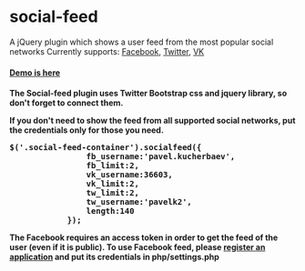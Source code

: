 social-feed
===========
A jQuery plugin which shows a user feed from the most popular social networks 
Currently supports: <a href="http://facebook.com">Facebook</a>, <a href="http://twitter.com">Twitter</a>, <a href="http://vk.com">VK</a>

<h4><a href="http://gitbox.ru/Social-feed">Demo is here</a><h4>

The Social-feed plugin uses Twitter Bootstrap css and jquery library, so don't forget to connect them.

If you don't need to show the feed from all supported social networks, put the credentials only for those you need.
<pre>
$('.social-feed-container').socialfeed({
                fb_username:'pavel.kucherbaev',
                fb_limit:2,
                vk_username:36603,
                vk_limit:2,
                tw_limit:2,
                tw_username:'pavelk2',
                length:140
            });
</pre>
The Facebook requires an access token in order to get the feed of the user (even if it is public).
To use Facebook feed, please <a href="https://developers.facebook.com/apps">register an application</a> and 
put its credentials in php/settings.php

